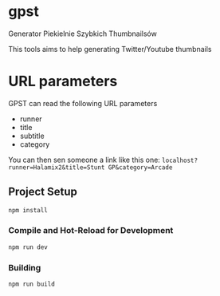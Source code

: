 # gpst

Generator Piekielnie Szybkich Thumbnailsów

This tools aims to help generating Twitter/Youtube thumbnails

# URL parameters

GPST can read the following URL parameters

- runner
- title
- subtitle
- category

You can then sen someone a link like this one: `localhost?runner=Halamix2&title=Stunt GP&category=Arcade`

## Project Setup

```sh
npm install
```

### Compile and Hot-Reload for Development

```sh
npm run dev
```

### Building

```sh
npm run build
```
